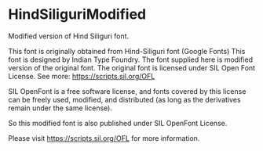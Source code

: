 # HindSiliguriModified
Modified version of Hind Siliguri font.



This font is originally obtained from Hind-Siliguri font (Google Fonts)
This font is designed by Indian Type Foundry.
The font supplied here is modified version of the original font.
The original font is licensed under SIL Open Font License.
See more: https://scripts.sil.org/OFL


SIL OpenFont is a free software license, and fonts covered by this license can be freely used, modified, and distributed (as long as the derivatives remain under the same license).

So this modified font is also published under SIL OpenFont License.

Please visit https://scripts.sil.org/OFL for more information.
